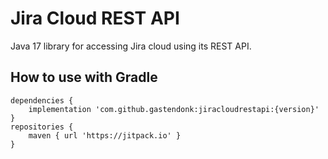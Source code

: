 # Jira Cloud REST API

Java 17 library for accessing Jira cloud using its REST API.

## How to use with Gradle

```
dependencies {
    implementation 'com.github.gastendonk:jiracloudrestapi:{version}'
}
repositories {
    maven { url 'https://jitpack.io' }
}
```
